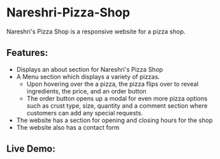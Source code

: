# Nareshri-Pizza-Shop

Nareshri's Pizza Shop is a responsive website for a pizza shop.

## Features:
- Displays an about section for Nareshri's Pizza Shop
- A Menu section which displays a variety of pizzas.
  -  Upon hovering over the a pizza, the pizza flips over to reveal ingredients, the price, and an order button
  - The order button opens up a modal for even more pizza options such as crust type, size, quantity and a comment section where customers can add any special requests.
- The website has a section for opening and closing hours for the shop
- The website also has a contact form

## Live Demo:


